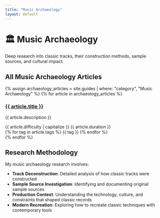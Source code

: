 ```yaml
---
title: "Music Archaeology"
layout: default
---
```


# 🏛️ Music Archaeology

Deep research into classic tracks, their construction methods, sample sources, and cultural impact.

## All Music Archaeology Articles

<div class="guides-list">
  {% assign archaeology_articles = site.guides | where: "category", "Music Archaeology" %}
  {% for article in archaeology_articles %}
    <article class="guide-preview">
      <h3><a href="{{ article.url | relative_url }}">{{ article.title }}</a></h3>
      <p class="description">{{ article.description }}</p>
      <div class="meta">
        <span class="difficulty">{{ article.difficulty | capitalize }}</span>
        <span class="duration">{{ article.duration }}</span>
      </div>
      <div class="tags">
        {% for tag in article.tags %}
          <span class="tag">{{ tag }}</span>
        {% endfor %}
      </div>
    </article>
  {% endfor %}
</div>

## Research Methodology

My music archaeology research involves:

- **Track Deconstruction**: Detailed analysis of how classic tracks were constructed
- **Sample Source Investigation**: Identifying and documenting original sample sources
- **Production Context**: Understanding the technology, culture, and constraints that shaped classic records
- **Modern Recreation**: Exploring how to recreate classic techniques with contemporary tools
